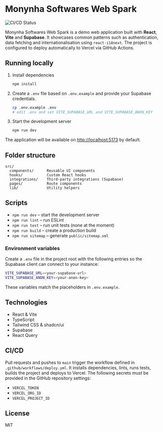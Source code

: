 # Monynha Softwares Web Spark

![CI/CD Status](https://github.com/Monynha-Softwares/Monynha-com/actions/workflows/deploy.yml/badge.svg)

Monynha Softwares Web Spark is a demo web application built with **React**, **Vite** and **Supabase**. It showcases common patterns such as authentication, data fetching and internationalisation using `react-i18next`. The project is configured to deploy automatically to Vercel via GitHub Actions.

## Running locally

1. Install dependencies
   ```sh
   npm install
   ```
2. Create a `.env` file based on `.env.example` and provide your Supabase credentials.
   ```sh
   cp .env.example .env
   # edit .env and set VITE_SUPABASE_URL and VITE_SUPABASE_ANON_KEY
   ```
3. Start the development server
   ```sh
   npm run dev
   ```

The application will be available on [http://localhost:5173](http://localhost:5173) by default.

## Folder structure

```
src/
  components/      Reusable UI components
  hooks/           Custom React hooks
  integrations/    Third‑party integrations (Supabase)
  pages/           Route components
  lib/             Utility helpers
```

## Scripts

- `npm run dev` – start the development server
- `npm run lint` – run ESLint
- `npm run test` – run unit tests (none at the moment)
- `npm run build` – create a production build
- `npm run sitemap` – generate `public/sitemap.xml`

### Environment variables

Create a `.env` file in the project root with the following entries so the
Supabase client can connect to your instance:

```bash
VITE_SUPABASE_URL=<your-supabase-url>
VITE_SUPABASE_ANON_KEY=<your-anon-key>
```

These variables match the placeholders in `.env.example`.

## Technologies

- React & Vite
- TypeScript
- Tailwind CSS & shadcn/ui
- Supabase
- React Query

## CI/CD

Pull requests and pushes to `main` trigger the workflow defined in `.github/workflows/deploy.yml`. It installs dependencies, lints, runs tests, builds the project and deploys to Vercel. The following secrets must be provided in the GitHub repository settings:

- `VERCEL_TOKEN`
- `VERCEL_ORG_ID`
- `VERCEL_PROJECT_ID`

## License

MIT
